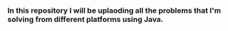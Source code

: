 ### In this repository I will be uplaoding all the problems that I'm solving from different platforms using Java.
